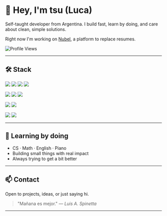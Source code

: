 # 👋 Hey, I'm tsu (Luca)

Self-taught developer from Argentina. I build fast, learn by doing, and care about clean, simple solutions.

Right now I'm working on [Nubel](https://nubel.ca/), a platform to replace resumes.

![Profile Views](https://komarev.com/ghpvc/?username=tsudev&style=flat&color=blue)

---

## 🛠 Stack

<p>
  <img src="https://img.shields.io/badge/React-20232A?style=for-the-badge&logo=react&logoColor=61DAFB"/>
  <img src="https://img.shields.io/badge/Astro-000000?style=for-the-badge&logo=astro&logoColor=white"/>
  <img src="https://img.shields.io/badge/Tailwind-0f172a?style=for-the-badge&logo=tailwindcss&logoColor=38bdf8"/>
  <img src="https://img.shields.io/badge/Next.js-000?style=for-the-badge&logo=nextdotjs&logoColor=white"/>
</p>

<p>
  <img src="https://img.shields.io/badge/Node.js-333?style=for-the-badge&logo=node.js&logoColor=green"/>
  <img src="https://img.shields.io/badge/Express-000?style=for-the-badge&logo=express&logoColor=white"/>
  <img src="https://img.shields.io/badge/Firebase-ffca28?style=for-the-badge&logo=firebase&logoColor=black"/>
</p>

<p>
  <img src="https://img.shields.io/badge/React_Native-20232A?style=for-the-badge&logo=react&logoColor=61DAFB"/>
  <img src="https://img.shields.io/badge/Expo-000020?style=for-the-badge&logo=expo&logoColor=white"/>
</p>

<p>
  <img src="https://img.shields.io/badge/Git-F05032?style=for-the-badge&logo=git&logoColor=white"/>
  <img src="https://img.shields.io/badge/PostgreSQL-4169E1?style=for-the-badge&logo=postgresql&logoColor=white"/>
</p>

---

## 🧠 Learning by doing

- CS · Math · English · Piano
- Building small things with real impact
- Always trying to get a bit better

---

## 📫 Contact

Open to projects, ideas, or just saying hi.  
> "Mañana es mejor." — *Luis A. Spinetta*

---
